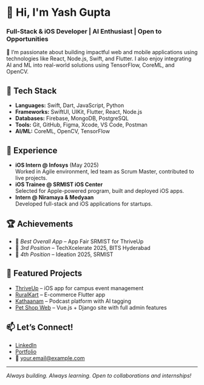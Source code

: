 # 👋 Hi, I'm Yash Gupta  
### Full-Stack & iOS Developer | AI Enthusiast | Open to Opportunities

🚀 I’m passionate about building impactful web and mobile applications using technologies like React, Node.js, Swift, and Flutter. I also enjoy integrating AI and ML into real-world solutions using TensorFlow, CoreML, and OpenCV.

## 🔧 Tech Stack
- **Languages:** Swift, Dart, JavaScript, Python  
- **Frameworks:** SwiftUI, UIKit, Flutter, React, Node.js  
- **Databases:** Firebase, MongoDB, PostgreSQL  
- **Tools:** Git, GitHub, Figma, Xcode, VS Code, Postman  
- **AI/ML:** CoreML, OpenCV, TensorFlow

## 💼 Experience
- **iOS Intern @ Infosys** (May 2025)  
  Worked in Agile environment, led team as Scrum Master, contributed to live projects.  
- **iOS Trainee @ SRMIST iOS Center**  
  Selected for Apple-powered program, built and deployed iOS apps.  
- **Intern @ Niramaya & Medyaan**  
  Developed full-stack and iOS applications for startups.  

## 🏆 Achievements
- 🏅 *Best Overall App* – App Fair SRMIST for ThriveUp  
- 🥉 *3rd Position* – TechXcelerate 2025, BITS Hyderabad  
- 🏅 *4th Position* – Ideation 2025, SRMIST

## 📂 Featured Projects
- [ThriveUp](https://github.com/yourusername/thriveup) – iOS app for campus event management  
- [RuralKart](https://github.com/yourusername/ruralkart) – E-commerce Flutter app  
- [Kathaanam](https://github.com/yourusername/kathaanam) – Podcast platform with AI tagging  
- [Pet Shop Web](https://github.com/yourusername/petshop) – Vue.js + Django site with full admin features

## 📫 Let’s Connect!
- [LinkedIn](https://linkedin.com/in/yourprofile)  
- [Portfolio](https://yourportfolio.com)  
- 📧 your.email@example.com

---

*Always building. Always learning. Open to collaborations and internships!*

